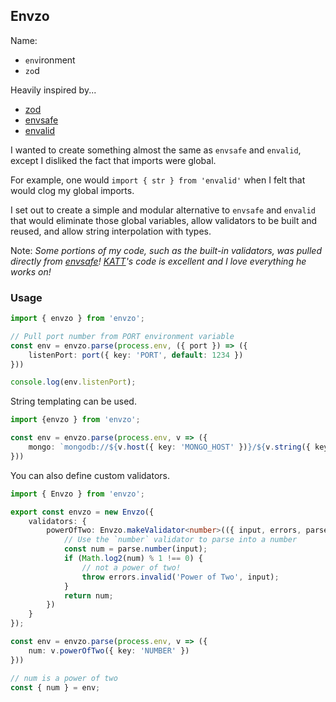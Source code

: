 
## Envzo

Name:
- `env`ironment
- `zo`d

Heavily inspired by...
- [zod](https://github.com/colinhacks/zod)
- [envsafe](https://github.com/KATT/envsafe)
- [envalid](https://github.com/af/envalid)

I wanted to create something almost the same as `envsafe` and `envalid`, 
except I disliked the fact that imports were global.

For example, one would `import { str } from 'envalid'` when I felt that would clog my global imports.

I set out to create a simple and modular alternative to `envsafe` and `envalid` that would eliminate
those global variables, allow validators to be built and reused, and allow string interpolation with types.

Note: *Some portions of my code, such as the built-in validators, was pulled directly from [envsafe](https://github.com/KATT/envsafe)! [KATT](https://github.com/KATT)'s code is excellent and I love everything he works on!*

### Usage

```ts
import { envzo } from 'envzo';

// Pull port number from PORT environment variable
const env = envzo.parse(process.env, ({ port }) => ({
    listenPort: port({ key: 'PORT', default: 1234 })
}))

console.log(env.listenPort);
```

String templating can be used.
```ts
import {envzo } from 'envzo';

const env = envzo.parse(process.env, v => ({
    mongo: `mongodb://${v.host({ key: 'MONGO_HOST' })}/${v.string({ key: 'MONGO_DB' })}`
}))
```

You can also define custom validators.
```ts
import { Envzo } from 'envzo';

export const envzo = new Envzo({
    validators: {
        powerOfTwo: Envzo.makeValidator<number>(({ input, errors, parse }) => {
            // Use the `number` validator to parse into a number
            const num = parse.number(input);
            if (Math.log2(num) % 1 !== 0) {
                // not a power of two!
                throw errors.invalid('Power of Two', input);
            }
            return num;
        })
    }
});

const env = envzo.parse(process.env, v => ({
    num: v.powerOfTwo({ key: 'NUMBER' })
}))

// num is a power of two
const { num } = env;
```